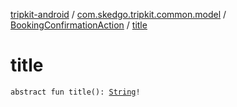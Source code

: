 [tripkit-android](../../index.md) / [com.skedgo.tripkit.common.model](../index.md) / [BookingConfirmationAction](index.md) / [title](./title.md)

# title

`abstract fun title(): `[`String`](https://kotlinlang.org/api/latest/jvm/stdlib/kotlin/-string/index.html)`!`